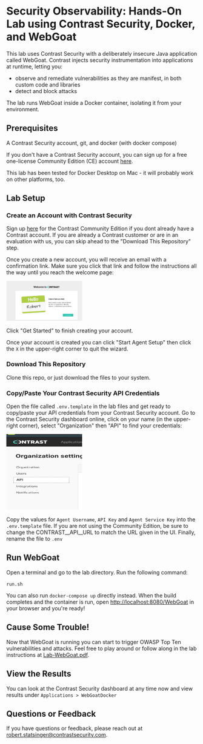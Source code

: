 
# Security Observability: Hands-On Lab using Contrast Security, Docker, and WebGoat

This lab uses Contrast Security with a deliberately insecure Java application called WebGoat. Contrast injects security instrumentation into applications at runtime, letting you:

- observe and remediate vulnerabilities as they are manifest, in both custom code and libraries
- detect and block attacks

The lab runs WebGoat inside a Docker container, isolating it from your environment.

## Prerequisites

A Contrast Security account, git, and docker (with docker compose)

If you don't have a Contrast Security account, you can sign up for a free one-license Community Edition (CE) account [here](https://bit.ly/341PrFu). 

This lab has been tested for Docker Desktop on Mac - it will probably work on other platforms, too.

## Lab Setup

### Create an Account with Contrast Security

Sign up [here](https://bit.ly/341PrFu) for the Contrast Community Edition if you dont already have a Contrast account. If you are already a Contrast customer or are in an evaluation with us, you can skip ahead to the "Download This Repository" step.

Once you create a new account, you will receive an email with a confirmation link. Make sure you click that link and follow the instructions all the way until you reach the welcome page:

<img src="img/CESetup4.png" width=200px />

Click "Get Started" to finish creating your account.

Once your account is created you can click "Start Agent Setup" then click the `X` in the upper-right corner to quit the wizard.

### Download This Repository

Clone this repo, or just download the files to your system.

### Copy/Paste Your Contrast Security API Credentials

Open the file called `.env.template` in the lab files and get ready to copy/paste your API credentials from your Contrast Security account. Go to the Contrast Security dashboard online, click on your name (in the upper-right corner), select "Organization" then "API" to find your credentials:

<img src="img/OrgAPI.png" height=200px width=200px />

Copy the values for `Agent Username`, `API Key` and `Agent Service Key` into the `.env.template` file. If you are not using the Community Edition, be sure to change the CONTRAST__API__URL to match the URL given in the UI.  Finally, rename the file to `.env`

## Run WebGoat

Open a terminal and go to the lab directory. Run the following command:

```
run.sh
```

You can also run `docker-compose up` directly instead. When the build completes and the container is run, open [http://localhost:8080/WebGoat](http://localhost:8080/WebGoat) in your browser and you're ready!

## Cause Some Trouble!

Now that WebGoat is running you can start to trigger OWASP Top Ten vulnerabilities and attacks. Feel free to play around or follow along in the lab instructions at [Lab-WebGoat.pdf](Lab-WebGoat.pdf).

## View the Results

You can look at the Contrast Security dashboard at any time now and view results under `Applications > WebGoatDocker`

## Questions or Feedback

If you have questions or feedback, please reach out at [robert.statsinger@contrastsecurity.com](mailto:robert.statsinger@contrastsecurity.com).
